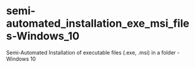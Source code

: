 # semi-automated_installation_exe_msi_files-Windows_10
Semi-Automated Installation of executable files (.exe, .msi) in a folder - Windows 10
